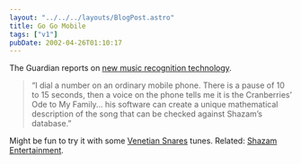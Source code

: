 ```yaml
---
layout: "../../../layouts/BlogPost.astro"
title: Go Go Mobile
tags: ["v1"]
pubDate: 2002-04-26T01:10:17
---
```


The Guardian reports on [new music recognition technology][1].

> &#8220;I dial a number on an ordinary mobile phone. There is a pause of 10 to 15 seconds, then a voice on the phone tells me it is the Cranberries&#8217; Ode to My Family&#8230; his software can create a unique mathematical description of the song that can be checked against Shazam&#8217;s database.&#8221;

Might be fun to try it with some [Venetian Snares][2] tunes. Related: [Shazam Entertainment][3].

[1]: http://www.guardian.co.uk/online/story/0,3605,689892,00.html "The Guardian: Heard it thru' the mobile"
[2]: http://www.planet-mu.com/artist21.html "Venetian Snares on Planet-Mu"
[3]: http://www.shazamentertainment.com/ "Shazam Entertainment: developed a service to identify songs from any music source with a mobile phone"
